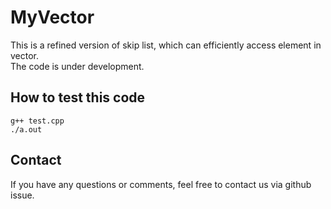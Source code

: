 # MyVector
This is a refined version of skip list, which can efficiently access element in vector.  
The code is under development. 

## How to test this code

```
g++ test.cpp
./a.out
```


## Contact
If you have any questions or comments, feel free to contact us via github issue.